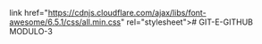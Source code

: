link href="https://cdnjs.cloudflare.com/ajax/libs/font-awesome/6.5.1/css/all.min.css" rel="stylesheet"># GIT-E-GITHUB
 MODULO-3
